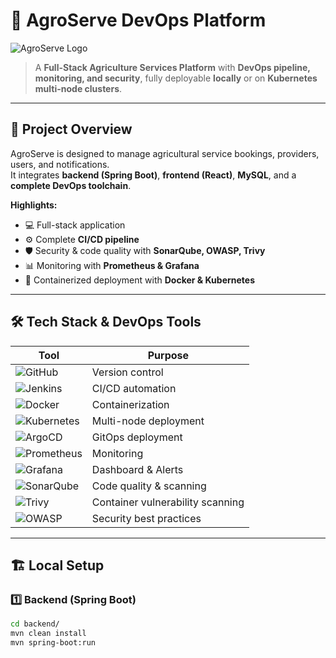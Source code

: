 # 🌾 **AgroServe DevOps Platform**

![AgroServe Logo](https://raw.githubusercontent.com/Sumitapex761/AgroServe-Enterprise-DevOps/main/assets/logo.png)

> A **Full-Stack Agriculture Services Platform** with **DevOps pipeline, monitoring, and security**, fully deployable **locally** or on **Kubernetes multi-node clusters**.

---

## 🚀 **Project Overview**

AgroServe is designed to manage agricultural service bookings, providers, users, and notifications.  
It integrates **backend (Spring Boot)**, **frontend (React)**, **MySQL**, and a **complete DevOps toolchain**.

**Highlights:**
- 💻 Full-stack application
- ⚙️ Complete **CI/CD pipeline**
- 🛡 Security & code quality with **SonarQube, OWASP, Trivy**
- 📊 Monitoring with **Prometheus & Grafana**
- 🐳 Containerized deployment with **Docker & Kubernetes**

---

## 🛠 **Tech Stack & DevOps Tools**

| Tool | Purpose |
|------|---------|
| ![GitHub](https://img.shields.io/badge/GitHub-181717?style=for-the-badge&logo=github&logoColor=white) | Version control |
| ![Jenkins](https://img.shields.io/badge/Jenkins-D24939?style=for-the-badge&logo=jenkins&logoColor=white) | CI/CD automation |
| ![Docker](https://img.shields.io/badge/Docker-2496ED?style=for-the-badge&logo=docker&logoColor=white) | Containerization |
| ![Kubernetes](https://img.shields.io/badge/Kubernetes-326CE5?style=for-the-badge&logo=kubernetes&logoColor=white) | Multi-node deployment |
| ![ArgoCD](https://img.shields.io/badge/ArgoCD-EC1C24?style=for-the-badge&logo=argocd&logoColor=white) | GitOps deployment |
| ![Prometheus](https://img.shields.io/badge/Prometheus-E6522C?style=for-the-badge&logo=prometheus&logoColor=white) | Monitoring |
| ![Grafana](https://img.shields.io/badge/Grafana-F46800?style=for-the-badge&logo=grafana&logoColor=white) | Dashboard & Alerts |
| ![SonarQube](https://img.shields.io/badge/SonarQube-4E9BCD?style=for-the-badge&logo=sonarqube&logoColor=white) | Code quality & scanning |
| ![Trivy](https://img.shields.io/badge/Trivy-1A1A1A?style=for-the-badge&logoColor=white) | Container vulnerability scanning |
| ![OWASP](https://img.shields.io/badge/OWASP-FFFFFF?style=for-the-badge&logo=owasp&logoColor=orange) | Security best practices |

---

## 🏗 **Local Setup**

### **1️⃣ Backend (Spring Boot)**
```bash
cd backend/
mvn clean install
mvn spring-boot:run
